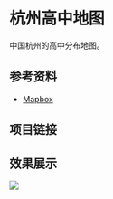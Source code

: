# 杭州高中地图

中国杭州的高中分布地图。

## 参考资料

- [Mapbox](https://www.mapbox.com)

## 项目链接

<GitHub repo="lailai0916/hangzhou-highschool-map" />

## 效果展示

![](./assets/map.png)
